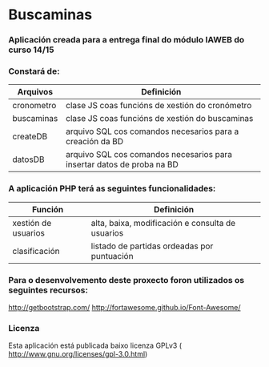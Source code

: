 # Buscaminas

### Aplicación creada para a entrega final do módulo IAWEB do curso 14/15

### Constará de:
| Arquivos | Definición |
-----------|-------------
cronometro | clase JS coas funcións de xestión do cronómetro
buscaminas | clase JS coas funcións de xestión do buscaminas
createDB | arquivo SQL cos comandos necesarios para a creación da BD
datosDB | arquivo SQL cos comandos necesarios para insertar datos de proba na BD

### A aplicación PHP terá as seguintes funcionalidades:
| Función | Definición |
----------|-------------
xestión de usuarios | alta, baixa, modificación e consulta de usuarios
clasificación | listado de partidas ordeadas por puntuación

### Para o desenvolvemento deste proxecto foron utilizados os seguintes recursos:
http://getbootstrap.com/
http://fortawesome.github.io/Font-Awesome/

### Licenza
Esta aplicación está publicada baixo licenza GPLv3 ( http://www.gnu.org/licenses/gpl-3.0.html)
